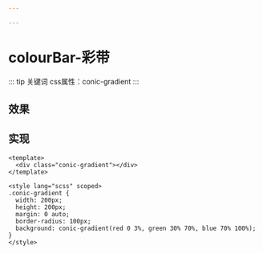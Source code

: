 ```yaml
---

---
```


<script setup>
import ConicGradient from './components/conicGradient.vue';
</script>

# colourBar-彩带
::: tip 关键词
css属性：conic-gradient
:::

## 效果
<ConicGradient />

## 实现
```vue
<template>
  <div class="conic-gradient"></div>
</template>

<style lang="scss" scoped>
.conic-gradient {
  width: 200px;
  height: 200px;
  margin: 0 auto;
  border-radius: 100px;
  background: conic-gradient(red 0 3%, green 30% 70%, blue 70% 100%);
}
</style>
````



